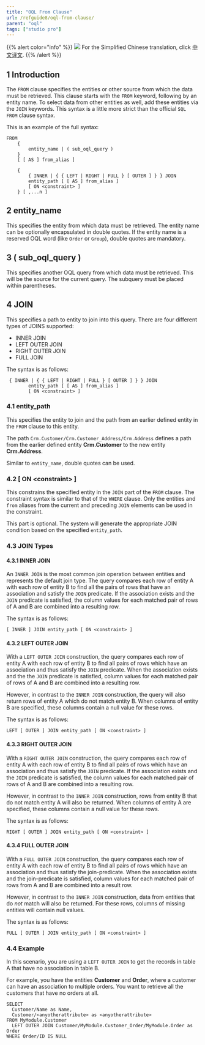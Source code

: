 ```yaml
---
title: "OQL From Clause"
url: /refguide8/oql-from-clause/
parent: "oql"
tags: ["studio pro"]
---
```


{{% alert color="info" %}}
<img src="/attachments/china.png" style="display: inline-block; margin: 0" /> For the Simplified Chinese translation, click [中文译文](https://cdn.mendix.tencent-cloud.com/documentation/refguide8/oql-from-clause.pdf).
{{% /alert %}}

## 1 Introduction

The `FROM` clause specifies the entities or other source from which the data must be retrieved. This clause starts with the `FROM` keyword, following by an entity name. To select data from other entities as well, add these entities via the `JOIN` keywords. This syntax is a little more strict than the official `SQL FROM` clause syntax.

This is an example of the full syntax:

```
FROM
    {
        entity_name | ( sub_oql_query )
    }
    [ [ AS ] from_alias ]

    {
        { INNER | { { LEFT | RIGHT | FULL } [ OUTER ] } } JOIN
        entity_path [ [ AS ] from_alias ]
        [ ON <constraint> ]
    } [ ,...n ]
```

## 2 entity_name

This specifies the entity from which data must be retrieved. The entity name can be optionally encapsulated in double quotes. If the entity name is a reserved OQL word (like `Order` or `Group`), double quotes are mandatory.

## 3 ( sub_oql_query )

This specifies another OQL query from which data must be retrieved. This will be the source for the current query. The subquery must be placed within parentheses.

## 4 JOIN

This specifies a path to entity to join into this query. There are four different types of JOINS supported:

* INNER JOIN
* LEFT OUTER JOIN
* RIGHT OUTER JOIN
* FULL JOIN

The syntax is as follows:

```
 { INNER | { { LEFT | RIGHT | FULL } [ OUTER ] } } JOIN
        entity_path [ [ AS ] from_alias ]
        [ ON <constraint> ]
```

### 4.1 entity_path

This specifies the entity to join and the path from an earlier defined entity in the `FROM` clause to this entity.

The path `Crm.Customer/Crm.Customer_Address/Crm.Address` defines a path from the earlier defined entity **Crm.Customer** to the new entity **Crm.Address**.

Similar to `entity_name`, double quotes can be used.

### 4.2 \[ ON \<constraint\> \]

This constrains the specified entity in the `JOIN` part of the `FROM` clause. The constraint syntax is similar to that of the `WHERE` clause. Only the entities and `from` aliases from the current and preceding `JOIN` elements can be used in the constraint.

This part is optional. The system will generate the appropriate JOIN condition based on the specified `entity_path`.

### 4.3 JOIN Types

#### 4.3.1 INNER JOIN

An `INNER JOIN` is the most common join operation between entities and represents the default join type. The query compares each row of entity A with each row of entity B to find all the pairs of rows that have an association and satisfy the `JOIN` predicate. If the association exists and the `JOIN` predicate is satisfied, the column values for each matched pair of rows of A and B are combined into a resulting row.

The syntax is as follows:

```
[ INNER ] JOIN entity_path [ ON <constraint> ]
```

#### 4.3.2 LEFT OUTER JOIN

With a `LEFT OUTER JOIN` construction, the query compares each row of entity A with each row of entity B to find all pairs of rows which have an association and thus satisfy the `JOIN` predicate. When the association exists and the the `JOIN` predicate is satisfied, column values for each matched pair of rows of A and B are combined into a resulting row.

However, in contrast to the `INNER JOIN` construction, the query will also return rows of entity A which do not match entity B. When columns of entity B are specified, these columns contain a null value for these rows.

The syntax is as follows:

```
LEFT [ OUTER ] JOIN entity_path [ ON <constraint> ]
```

#### 4.3.3 RIGHT OUTER JOIN

With a `RIGHT OUTER JOIN` construction, the query compares each row of entity A with each row of entity B to find all pairs of rows which have an association and thus satisfy the `JOIN` predicate. If the association exists and the `JOIN` predicate is satisfied, the column values for each matched pair of rows of A and B are combined into a resulting row.

However, in contrast to the `INNER JOIN` construction, rows from entity B that do not match entity A will also be returned. When columns of entity A are specified, these columns contain a null value for these rows.

The syntax is as follows:

```
RIGHT [ OUTER ] JOIN entity_path [ ON <constraint> ]
```

#### 4.3.4 FULL OUTER JOIN

With a `FULL OUTER JOIN` construction, the query compares each row of entity A with each row of entity B to find all pairs of rows which have an association and thus satisfy the join-predicate. When the association exists and the join-predicate is satisfied, column values for each matched pair of rows from A and B are combined into a result row.

However, in contrast to the `INNER JOIN` construction, data from entities that do _not_ match will also be returned. For these rows, columns of missing entities will contain null values.

The syntax is as follows:

```
FULL [ OUTER ] JOIN entity_path [ ON <constraint> ]
```

### 4.4 Example

In this scenario, you are using a `LEFT OUTER JOIN` to get the records in table A that have no association in table B.

For example, you have the entities **Customer** and **Order**, where a customer can have an association to multiple orders. You want to retrieve all the customers that have no orders at all.

```
SELECT 
  Customer/Name as Name,
  Customer/<anyotherattribute> as <anyotherattribute>
FROM MyModule.Customer
  LEFT OUTER JOIN Customer/MyModule.Customer_Order/MyModule.Order as Order
WHERE Order/ID IS NULL
```

